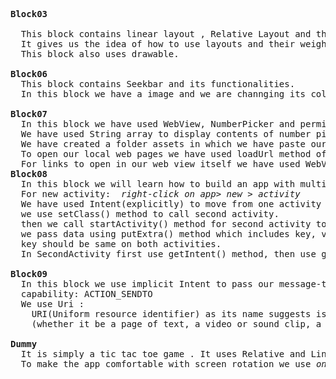 <pre>
<B>Block03
</B>
  This block contains linear layout , Relative Layout and the use of weightsum, and layout_weight.
  It gives us the idea of how to use layouts and their weightage.
  This block also uses drawable.
  
<B>Block06</B>
  This block contains Seekbar and its functionalities.
  In this block we have a image and we are channging its color with the progress in the seekbar.
  
<B>Block07</B>
  In this block we have used WebView, NumberPicker and permissions of Internet in our manifest file.
  We have used String array to display contents of number picker.
  We have created a folder assets in which we have paste our local web pages.
  To open our local web pages we have used loadUrl method of webView.
  For links to open in our web view itself we have used WebViewClient.
<B>Block08</B>
  In this block we will learn how to build an app with multiple activities.
  For new activity: <I> right-click on app> new > activity</I>
  We have used Intent(explicitly) to move from one activity to other with some data.
  we use setClass() method to call second activity.
  then we call startActivity() method for second activity to start.
  we pass data using putExtra() method which includes key, value pair.
  key should be same on both activities.
  In SecondActivity first use getIntent() method, then use getFloatExtra() to get the key.
  
<B>Block09</B>
  In this block we use implicit Intent to pass our message-text to our message-app of our mobile phone.
  capability: ACTION_SENDTO
  We use Uri :
    URI(Uniform resource identifier) as its name suggests is used to identify resource
    (whether it be a page of text, a video or sound clip, a still or animated image, or a program).
    
<B>Dummy</B>
  It is simply a tic tac toe game . It uses Relative and Linear layout, Buttons and TextViews.
  To make the app comfortable with screen rotation we use <I>onSaveInstanceState</I> and <I>onRestoreInstanceState</I> methods.
